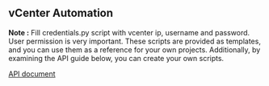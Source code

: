 ## vCenter Automation

**Note :** Fill credentials.py script with vcenter ip, username and password. User permission is very important. These scripts are provided as templates, and you can use them as a reference for your own projects. Additionally, by examining the API guide below, you can create your own scripts.

[API document](https://developer.vmware.com/apis/vsphere-automation/latest/vcenter/)

